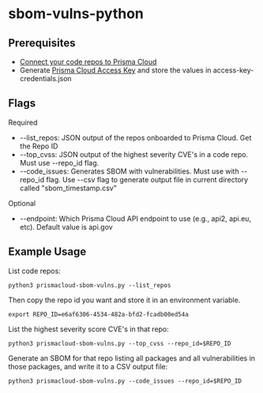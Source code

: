 # sbom-vulns-python

## Prerequisites
* [Connect your code repos to Prisma Cloud](https://docs.prismacloud.io/en/classic/appsec-admin-guide/get-started/connect-your-repositories/code-repositories/code-repositories)
* Generate [Prisma Cloud Access Key](https://docs.prismacloud.io/en/classic/appsec-admin-guide/get-started/generate-access-keys) and store the values in access-key-credentials.json

## Flags
Required
* --list_repos: JSON output of the repos onboarded to Prisma Cloud. Get the Repo ID
* --top_cvss: JSON output of the highest severity CVE's in a code repo. Must use --repo_id flag.
* --code_issues: Generates SBOM with vulnerabilities. Must use with --repo_id flag. Use --csv flag to generate output file in current directory called "sbom_timestamp.csv"

Optional
* --endpoint: Which Prisma Cloud API endpoint to use (e.g., api2, api.eu, etc). Default value is api.gov

## Example Usage
List code repos:

```python3 prismacloud-sbom-vulns.py --list_repos```

Then copy the repo id you want and store it in an environment variable.

```export REPO_ID=e6af6306-4534-482a-bfd2-fcadb00ed54a```

List the highest severity score CVE's in that repo:

```python3 prismacloud-sbom-vulns.py --top_cvss --repo_id=$REPO_ID```

Generate an SBOM for that repo listing all packages and all vulnerabilities in those packages, and write it to a CSV output file:

```python3 prismacloud-sbom-vulns.py --code_issues --repo_id=$REPO_ID```